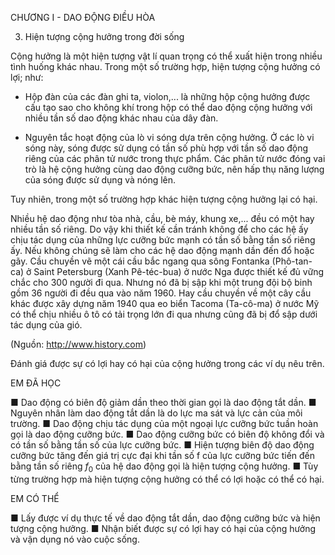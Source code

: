 CHƯƠNG I - DAO ĐỘNG ĐIỀU HÒA

3. Hiện tượng cộng hưởng trong đời sống

Cộng hưởng là một hiện tượng vật lí quan trọng có thể xuất hiện trong nhiều tình huống khác nhau. Trong một số trường hợp, hiện tượng cộng hưởng có lợi; như:

- Hộp đàn của các đàn ghi ta, violon,... là những hộp cộng hưởng được cấu tạo sao cho không khí trong hộp có thể dao động cộng hưởng với nhiều tần số dao động khác nhau của dây đàn.

- Nguyên tắc hoạt động của lò vi sóng dựa trên cộng hưởng. Ở các lò vi sóng này, sóng được sử dụng có tần số phù hợp với tần số dao động riêng của các phân tử nước trong thực phẩm. Các phân tử nước đóng vai trò là hệ cộng hưởng cùng dao động cưỡng bức, nên hấp thụ năng lượng của sóng được sử dụng và nóng lên.

Tuy nhiên, trong một số trường hợp khác hiện tượng cộng hưởng lại có hại.

Nhiều hệ dao động như tòa nhà, cầu, bè máy, khung xe,... đều có một hay nhiều tần số riêng. Do vậy khi thiết kế cần tránh không để cho các hệ ấy chịu tác dụng của những lực cưỡng bức mạnh có tần số bằng tần số riêng ấy. Nếu không chúng sẽ làm cho các hệ dao động mạnh dần đến đổ hoặc gãy. Cầu chuyền vẽ một cái cầu bắc ngang qua sông Fontanka (Phô-tan-ca) ở Saint Petersburg (Xanh Pê-téc-bua) ở nước Nga được thiết kế đủ vững chắc cho 300 người đi qua. Nhưng nó đã bị sập khi một trung đội bộ binh gồm 36 người đi đều qua vào năm 1960. Hay cầu chuyền về một cây cầu khác được xây dựng năm 1940 qua eo biển Tacoma (Ta-cô-ma) ở nước Mỹ có thể chịu nhiều ô tô có tải trọng lớn đi qua nhưng cũng đã bị đổ sập dưới tác dụng của gió.

(Nguồn: http://www.history.com)

Đánh giá được sự có lợi hay có hại của cộng hưởng trong các ví dụ nêu trên.

EM ĐÃ HỌC

■ Dao động có biên độ giảm dần theo thời gian gọi là dao động tắt dần.
■ Nguyên nhân làm dao động tắt dần là do lực ma sát và lực cản của môi trường.
■ Dao động chịu tác dụng của một ngoại lực cưỡng bức tuần hoàn gọi là dao động cưỡng bức.
■ Dao động cưỡng bức có biên độ không đổi và có tần số bằng tần số của lực cưỡng bức.
■ Hiện tượng biên độ dao động cưỡng bức tăng đến giá trị cực đại khi tần số f của lực cưỡng bức tiến đến bằng tần số riêng $f_0$ của hệ dao động gọi là hiện tượng cộng hưởng.
■ Tùy từng trường hợp mà hiện tượng cộng hưởng có thể có lợi hoặc có thể có hại.

EM CÓ THỂ

■ Lấy được ví dụ thực tế về dao động tắt dần, dao động cưỡng bức và hiện tượng cộng hưởng.
■ Nhận biết được sự có lợi hay có hại của cộng hưởng và vận dụng nó vào cuộc sống.